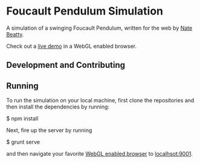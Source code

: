 Foucault Pendulum Simulation
===

A simulation of a swinging Foucault Pendulum, written for the web by [Nate Beatty](http://natebeatty.com).

Check out a [live demo](http://natebeatty.com/foucault-pendulum) in a WebGL enabled browser.

Development and Contributing
---

Running
---

To run the simulation on your local machine, first clone the repositories and then install the dependencies by running:

  $ npm install

Next, fire up the server by running

  $ grunt serve

and then navigate your favorite [WebGL enabled browser](http://get.webgl.org) to [localhsot:9001](http://localhost:9001).

